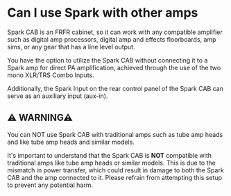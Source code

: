 # Can I use Spark with other amps

Spark CAB is an FRFR cabinet, so it can work with any compatible amplifier such as digital amp processors, digital amp and effects floorboards, amp sims, or any gear that has a line level output.

You have the option to utilize the Spark CAB without connecting it to a Spark amp for direct PA amplification, achieved through the use of the two mono XLR/TRS Combo Inputs.

Additionally, the Spark Input on the rear control panel of the Spark CAB can serve as an auxiliary input (aux-in).


## **⚠ WARNING⚠**

You can NOT use Spark CAB with traditional amps such as tube amp heads and like tube amp heads and similar models.

It's important to understand that the Spark CAB is **NOT** compatible with traditional amps like tube amp heads or similar models. This is due to the mismatch in power transfer, which could result in damage to both the Spark CAB and the amp connected to it. Please refrain from attempting this setup to prevent any potential harm.